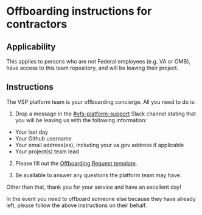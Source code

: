 # Offboarding instructions for contractors

## Applicability
This applies to persons who are not Federal employees (e.g. VA or OMB), have access to this team repository, and will be leaving their project.

## Instructions
The VSP platform team is your offboarding concierge. All you need to do is:

1. Drop a message in the [#vfs-platform-support](https://dsva.slack.com/messages/CBU0KDSB1) Slack channel stating that you will be leaving us with the following information:
- Your last day
- Your Github username
- Your email address(es), including your va.gov address if applicable
- Your project(s) team lead

2. Please fill out the [Offboarding Request template](https://github.com/department-of-veterans-affairs/va.gov-team/issues/new?assignees=&labels=product+support%2C+operations%2C+Offboarding&template=offboarding-request.md&title=Offboarding+of+%5Bindividual%5D).

3. Be available to answer any questions the platform team may have.

Other than that, thank you for your service and have an excellent day!

In the event you need to offboard someone else because they have already left, please follow the above instructions on their behalf.

